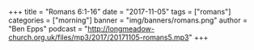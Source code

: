 +++
title = "Romans 6:1-16"
date = "2017-11-05"
tags = ["romans"]
categories = ["morning"]
banner = "img/banners/romans.png"
author = "Ben Epps"
podcast = "http://longmeadow-church.org.uk/files/mp3/2017/20171105-romans5.mp3"
+++
